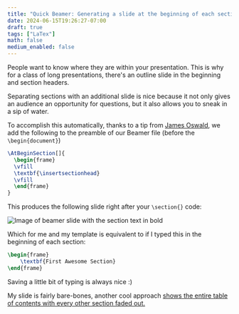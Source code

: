 ```yaml
---
title: "Quick Beamer: Generating a slide at the beginning of each section"
date: 2024-06-15T19:26:27-07:00
draft: true
tags: ["LaTex"]
math: false
medium_enabled: false
---
```


People want to know where they are within your presentation. This is why for a class of long presentations, there's an outline slide in the beginning and section headers.

Separating sections with an additional slide is nice because it not only gives an audience an opportunity for questions, but it also allows you to sneak in a sip of water.

To accomplish this automatically, thanks to a tip from [James Oswald](https://jamesoswald.dev), we add the following to the preamble of our Beamer file (before the `\begin{document}`)

```latex
\AtBeginSection[]{
  \begin{frame}
  \vfill
  \textbf{\insertsectionhead}
  \vfill
  \end{frame}
}
```

This produces the following slide right after your `\section{}` code:

![Image of beamer slide with the section text in bold](/files/images/blog/20240615193803.png)

Which for me and my template is equivalent to if I typed this in the beginning of each section:

```latex
\begin{frame}
	\textbf{First Awesome Section}
\end{frame}
```

Saving a little bit of typing is always nice :)

My slide is fairly bare-bones, another cool approach [shows the entire table of contents with every other section faded out.](https://statisticaloddsandends.wordpress.com/2019/02/18/beamer-inserting-section-slides-before-each-section/)


